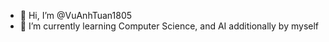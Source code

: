 - 👋 Hi, I’m @VuAnhTuan1805
- 🌱 I’m currently learning Computer Science, and AI additionally by myself

<!---
VuAnhTuan1805/VuAnhTuan1805 is a ✨ special ✨ repository because its `README.md` (this file) appears on your GitHub profile.
You can click the Preview link to take a look at your changes.
--->
